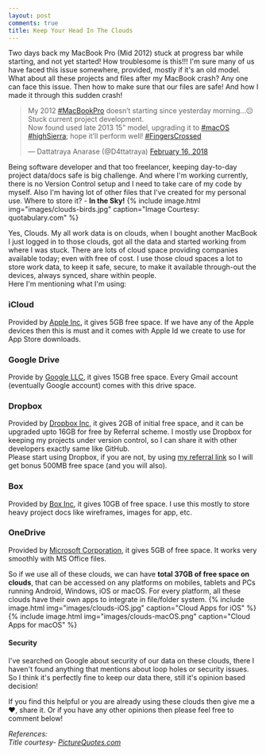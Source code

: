 ```yaml
---
layout: post
comments: true
title: Keep Your Head In The Clouds
---
```


Two days back my MacBook Pro (Mid 2012) stuck at progress bar while starting, and not yet started! How troublesome is this!!! I'm sure many of us have faced this issue somewhere, provided, mostly if it's an old model. What about all these projects and files after my MacBook crash? Any one can face this issue. Then how to make sure that our files are safe! And how I made it through this sudden crash!

<blockquote class="twitter-tweet" data-lang="en"><p lang="en" dir="ltr">My 2012 <a href="https://twitter.com/hashtag/MacBookPro?src=hash&amp;ref_src=twsrc%5Etfw">#MacBookPro</a> doesn’t starting since yesterday morning...😔 Stuck current project development.<br>Now found used late 2013 15” model, upgrading it to <a href="https://twitter.com/hashtag/macOS?src=hash&amp;ref_src=twsrc%5Etfw">#macOS</a> <a href="https://twitter.com/hashtag/highSierra?src=hash&amp;ref_src=twsrc%5Etfw">#highSierra</a>; hope it’ll perform well! <a href="https://twitter.com/hashtag/FingersCrossed?src=hash&amp;ref_src=twsrc%5Etfw">#FingersCrossed</a></p>&mdash; Dattatraya Anarase (@D4ttatraya) <a href="https://twitter.com/D4ttatraya/status/964461619160985600?ref_src=twsrc%5Etfw">February 16, 2018</a></blockquote> <script async src="https://platform.twitter.com/widgets.js" charset="utf-8"></script> 

Being software developer and that too freelancer, keeping day-to-day project data/docs safe is big challenge. And where I'm working currently, there is no Version Control setup and I need to take care of my code by myself. Also I'm having lot of other files that I've created for my personal use. Where to store it? - **In the Sky!**
{% include image.html img="images/clouds-birds.jpg" caption="Image Courtesy: quotabulary.com" %}

Yes, Clouds. My all work data is on clouds, when I bought another MacBook I just logged in to those clouds, got all the data and started working from where I was stuck. There are lots of cloud space providing companies available today; even with free of cost. I use those cloud spaces a lot to store work data, to keep it safe, secure, to make it available through-out the devices, always synced, share within people.  
Here I'm mentioning what I'm using:

### iCloud
Provided by [Apple Inc](https://support.apple.com/en-in/HT201318), it gives 5GB free space. If we have any of the Apple devices then this is must and it comes with Apple Id we create to use for App Store downloads.

### Google Drive
Provide by [Google LLC](https://support.google.com/drive/answer/2375123?co=GENIE.Platform%3DDesktop&hl=en), it gives 15GB free space. Every Gmail account (eventually Google account) comes with this drive space.

### Dropbox
Provided by [Dropbox Inc](https://www.dropbox.com/individual), it gives 2GB of initial free space, and it can be upgraded upto 16GB for free by Referral scheme. I mostly use Dropbox for keeping my projects under version control, so I can share it with other developers exactly same like GitHub.  
Please start using Dropbox, if you are not, by using [my referral link](https://db.tt/BlEqljaQBd) so I will get bonus 500MB free space (and you will also).

### Box
Provided by [Box Inc](https://www.box.com/cloud-storage), it gives 10GB of free space. I use this mostly to store heavy project docs like wireframes, images for app, etc.

### OneDrive
Provided by [Microsoft Corporation](https://onedrive.live.com/about/en-US/plans/), it gives 5GB of free space. It works very smoothly with MS Office files.

So if we use all of these clouds, we can have **total 37GB of free space on clouds**, that can be accessed on any platforms on mobiles, tablets and PCs running Android, Windows, iOS or macOS. For every platform, all these clouds have their own apps to integrate in file/folder system.
{% include image.html img="images/clouds-iOS.jpg" caption="Cloud Apps for iOS" %} {% include image.html img="images/clouds-macOS.png" caption="Cloud Apps for macOS" %}

#### Security
I've searched on Google about security of our data on these clouds, there I haven't found anything that mentions about loop holes or security issues. So I think it's perfectly fine to keep our data there, still it's opinion based decision!

If you find this helpful or you are already using these clouds then give me a ❤️, share it. Or if you have any other opinions then please feel free to comment below!

*References:  
Title courtesy- [PictureQuotes.com](http://www.picturequotes.com/head-in-the-clouds-quote-2-picture-quote-687525)*  

